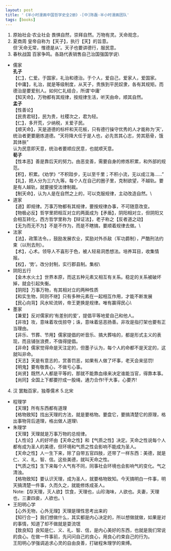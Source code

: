 ```yaml
---
layout: post
title: '《半小时漫画中国哲学史全2册》-[中]陈磊·半小时漫画团队'
tags: [books]
---
```


1. 原始社会·农业社会
畏惧自然，崇拜自然。万物有灵。天命观念，
2. 夏商周
皇帝自称为【天子】，执行【天】的旨意。\
但‘天命无常，惟德是从’。天子也要讲德行，服民意。
3. 春秋战国
百家争鸣。各路代表销售自己治国强国学说\
* 儒家\
      **孔子**\
      【仁】，仁爱。于国家，礼治和德治。于个人，爱自己，爱家人，爱国家。\
      【中庸】，礼治，就是等级制度，从天子，贵族到平民奴隶，各有其规矩。而德治是要爱别人。如何仁礼结合，所谓‘中庸’\
      【知天命】，万物都有其规律，按规律生活，听天由命，顺其自然。\
      **孟子**\
      【性善论】\
      【民贵君轻】，民为贵，社稷次之，君为轻。\
      【仁】，多开荒，少纳税，关爱子民。\
      【顺天命】，天是道德的标杆和天花板，只有德行操守优秀的人才能称为‘天’，统治者更要磨炼道德。“天将降大任于是人也，必先苦其心志，劳其筋骨，饿其体肤”\
      认为民意即天意，统治者要顺应民意，也就顺天意。\
      **荀子**\
      【性本恶】善是靠后天的努力。由恶变善，需要自身的修炼积累，和外部的规范。\
      【积】，积累。《劝学》“不积跬步，无以至千里；不积小流，无以成江海……”\
      【礼】，把人分为三六九等。每个人在自己的圈子里，克制欲望，不越轨。要是有人越轨，就要接受法律制裁。\
      【制天命】，认为人是在自然之上的，可以克服规律，主动改造自然。\
* 道家\
      【道】即规律。万事万物都有其规律，要按规律办事，不可随意改变。\
      【物极必反】哲学里把相互对立的两面成为【矛盾】，阴阳相对立，但阴阳又会相互转化，西方哲学里称为【辩证法】，老子称之【反者道之动】\
      【无为而无不为】不是不作为，而是不瞎搞，要顺着规律去做。\      
* 法家\
      【法】，政策法令。，鼓励发展农业，奖励对外杀敌（军功爵制），严酷刑法约束（以刑去刑）。\
      【术】，心术。领导人不喜形于色，被人轻易洞悉想法。培养耳目，收集情报。\
      【权】，‘势’。改分封制，实行郡县制。集权\
* 阴阳五行\
      【金木水火土】世界本原，而这五种元素又相互有关系。稳定的关系被破坏掉，就会引起失衡。\
      【阴阳】万事万物，有其相对立的两种性质\
      【和实生物，同则不继】只有多种元素在一起相互作用，才能不断发展\
      【民心向背】风水轮流转，帝王更换是规律。唯有赢得民心\
* 墨家\
      【兼爱】反对儒家的‘有差别的爱’，提倡平等地爱自己和他人。\
      【非攻】攻，意味着攻伐掠夺；诛，意味着惩恶扬善。非攻是指打架也要有正当理由。\
      【非乐、节葬、节用】儒家提倡的听音乐、搞大葬啥的，都是形式主义的表现，而且铺张浪费，不值得提倡。\
      【非命】儒家觉得命是天注定的，但墨子认为，每个人的命都不是天定的，这就叫非命。\
      【天志】天是有意志的，赏善罚恶，如果有人做了坏事，老天会来惩罚!\
      【明鬼】要有敬畏心，不做亏心事。\
      【尚贤】既然人人都是平等的，那就不能靠血缘来决定谁能当官，得靠本事。\
      【尚同】全国上下都要拧成一股绳，通力合作!干大事，心要齐!
4. 汉
罢黜百家，独尊儒术
5.北宋
* 程理学\
     【天理】所有东西都有道理\
     【格物致知】找出天理的方法，就是要格物。要盘它，要搞清楚它的原理，格出事物背后道理，格出做人道理\
* 朱理学\
     【天理】天理就是万事万物的总规律。\
     【人性论】人的好坏由【天命之性】和【气质之性】决定。天命之性说每个人都有成为圣人的美德，但环境和气质之性会影响不能成为圣人。\
       【天命之性】人一生下来，除了自带五官四肢，还带了一样东西：美德，就是仁、义、礼、智、信。这些美德，就叫天命之性。\
       【气质之性】生下来每个人气有不同，同事社会环境也会影响气的变化。气之清浊。\
     【格物致知】要认识天理，成为圣人，就要格物致知。今天搞明白一件事，明天搞清楚一件事，久而久之，就能修炼成圣人。\
      Note:【存天理，灭人欲】饮食，天理也，山珍海味，人欲也。夫妻，天理也，三妻四妾，人欲也。\
* 王阳明心学\
      【心外无物，心外无理】天理是理性思考出来的\
      【知行合一】我们想做什么，其实都是内心决定的，所以想做就做，如果是对的事情，知道了却不做就是耍流氓\
      【致良知】良知是仁、义、礼、智、信，是内心美好的东西，也就是我们常说的良心。在做一件事前，先问问自己的良心，用良心约束自己的行为。\
      王阳明心学强调追求心灵的自由良善，打破程朱理学的束缚。
